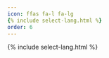 ```yaml
---
icon: ffas fa-l fa-lg
{% include select-lang.html %}
order: 6
---
```



{% include select-lang.html %}
<script async src="https://pagead2.googlesyndication.com/pagead/js/adsbygoogle.js?client=ca-pub-6126218905254433"
     crossorigin="anonymous"></script>